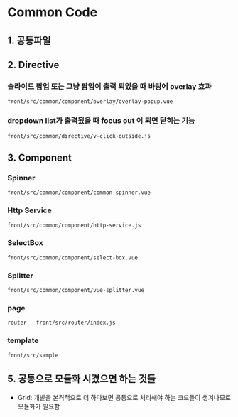 # Common Code

## 1. 공통파일


## 2. Directive

### 슬라이드 팝업 또는 그냥 팝업이 출력 되었을 때 바탕에 overlay 효과
	front/src/common/component/overlay/overlay-popup.vue

### dropdown list가 출력됬을 때 focus out 이 되면 닫히는 기능
	front/src/common/directive/v-click-outside.js


## 3. Component

### Spinner
	front/src/common/component/common-spinner.vue
	
### Http Service
	front/src/common/component/http-service.js
	
### SelectBox
	front/src/common/component/select-box.vue
	
### Splitter
	front/src/common/component/vue-splitter.vue
	
### page 
	router - front/src/router/index.js
	
### template
	front/src/sample 


## 5. 공통으로 모듈화 시켰으면 하는 것들

- Grid: 개발을 본격적으로 더 하다보면 공통으로 처리해야 하는 코드들이 생겨나므로 모듈화가 필요함